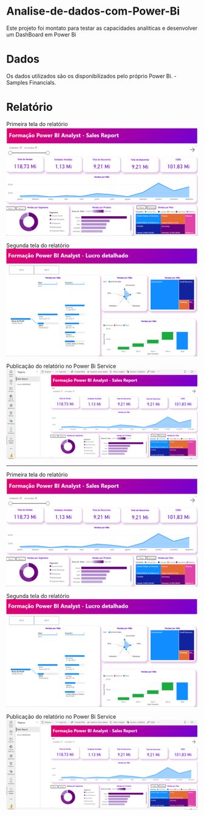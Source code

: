 # Analise-de-dados-com-Power-Bi

Este projeto foi montato para testar as capacidades analiticas e desenvolver um DashBoard em Power Bi


# Dados

Os dados utilizados são os disponibilizados pelo próprio Power Bi. - Samples Financials.

# Relatório
Primeira tela do relatório
![Primeira tela](Tela1.png)


Segunda tela do relatório
![Segunda Tela](Tela2.png)

Publicação do relatório no Power Bi Service
![Publicacao](publicacao.png)


-----------------------------------
Primeira tela do relatório
![Primeira tela](Tela1.png)


Segunda tela do relatório
![Segunda Tela](Tela2.png)

Publicação do relatório no Power Bi Service
![Publicacao](publicacao.png)